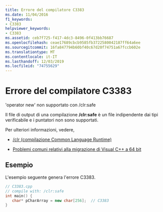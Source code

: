 ```yaml
---
title: Errore del compilatore C3383
ms.date: 11/04/2016
f1_keywords:
- C3383
helpviewer_keywords:
- C3383
ms.assetid: ceb7f725-f417-4dc3-8496-0f413bb76687
ms.openlocfilehash: ceae17689cbcb9585fb3722580042187ff64a6ee
ms.sourcegitcommit: 16fa847794b60bf40c67d20f74751a67fccb602e
ms.translationtype: MT
ms.contentlocale: it-IT
ms.lasthandoff: 12/03/2019
ms.locfileid: "74755629"
---
```

# <a name="compiler-error-c3383"></a>Errore del compilatore C3383

'operator new' non supportato con /clr:safe

Il file di output di una compilazione **/clr:safe** è un file indipendente dai tipi verificabile e i puntatori non sono supportati.

Per ulteriori informazioni, vedere,

- [/clr (compilazione Common Language Runtime)](../../build/reference/clr-common-language-runtime-compilation.md)

- [Problemi comuni relativi alla migrazione di Visual C++ a 64 bit](../../build/common-visual-cpp-64-bit-migration-issues.md)

## <a name="example"></a>Esempio

L'esempio seguente genera l'errore C3383.

```cpp
// C3383.cpp
// compile with: /clr:safe
int main() {
   char* pCharArray = new char[256];  // C3383
}
```
